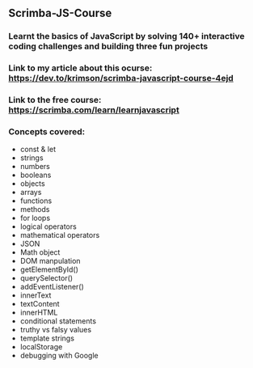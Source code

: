 ## Scrimba-JS-Course
### Learnt the basics of JavaScript by solving 140+ interactive coding challenges and building three fun projects
### Link to my article about this ocurse: https://dev.to/krimson/scrimba-javascript-course-4ejd
### Link to the free course: https://scrimba.com/learn/learnjavascript

### Concepts covered:
* const & let
* strings
* numbers
* booleans
* objects
* arrays
* functions
* methods
* for loops
* logical operators
* mathematical operators
* JSON
* Math object
* DOM manpulation
* getElementById()
* querySelector()
* addEventListener()
* innerText
* textContent
* innerHTML
* conditional statements
* truthy vs falsy values
* template strings
* localStorage
* debugging with Google
